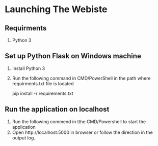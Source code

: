 # Launching The Webiste 

## Requirments 

1. Python 3

## Set up Python Flask on Windows machine 
 
 1. Install Python 3
 2. Run the following command in CMD/PowerShell in the path where requirments.txt file is located 

    pip install -r requirements.txt

## Run the application on localhost 

1. Run the following commend in tthe CMD/Powershell to start the application
2. Open http://localhost:5000 in browser or follow the direction in the output log.